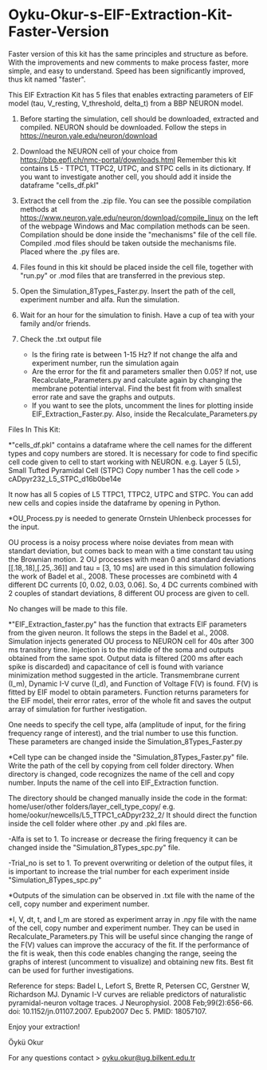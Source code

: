# Oyku-Okur-s-EIF-Extraction-Kit-Faster-Version
Faster version of this kit has the same principles and structure as before. With the improvements and new comments to make process faster, more simple, and easy to understand.
Speed has been significantly improved, thus kit named "faster".

This EIF Extraction Kit has 5 files that enables extracting parameters of EIF model (tau, V_resting, V_threshold, delta_t) from a BBP NEURON model.

1) Before starting the simulation, cell should be downloaded, extracted and compiled. NEURON should be downloaded. 
Follow the steps in https://neuron.yale.edu/neuron/download

2) Download the NEURON cell of your choice from https://bbp.epfl.ch/nmc-portal/downloads.html 
Remember this kit contains L5 - TTPC1, TTPC2, UTPC, and STPC cells in its dictionary. If you want to investigate another cell,
you should add it inside the dataframe "cells_df.pkl"

3) Extract the cell from the .zip file. You can see the possible compilation methods at https://www.neuron.yale.edu/neuron/download/compile_linux
on the left of the webpage Windows and Mac compilation methods can be seen. 
Compilation should be done inside the "mechanisms" file of the cell file.
Compiled .mod files should be taken outside the mechanisms file. Placed where the .py files are.

4) Files found in this kit should be placed inside the cell file, together with "run.py" or .mod files that are transferred in the previous step.
5) Open the Simulation_8Types_Faster.py. Insert the path of the cell, experiment number and alfa. Run the simulation. 
6) Wait for an hour for the simulation to finish. Have a cup of tea with your family and/or friends. 
7) Check the .txt output file 
   - Is the firing rate is between 1-15 Hz? If not change the alfa and experiment number, run the simulation again
   - Are the error for the fit and parameters smaller then 0.05? If not, use Recalculate_Parameters.py and calculate again by 
     changing the membrane potential interval. Find the best fit from with smallest error rate and save the graphs and outputs.
   - If you want to see the plots, uncomment the lines for plotting inside EIF_Extraction_Faster.py. Also, inside the Recalculate_Parameters.py

Files In This Kit:

*"cells_df.pkl" contains a dataframe where the cell names for the different types and copy numbers are stored. It is necessary for code to find specific
   cell code given to cell to start working with NEURON. e.g. Layer 5 (L5), Small Tufted Pyramidal Cell (STPC) Copy number 1 has the cell code > cADpyr232_L5_STPC_d16b0be14e

   It now has all 5 copies of L5 TTPC1, TTPC2, UTPC and STPC. You can add new cells and copies inside the dataframe by opening in Python. 

*OU_Process.py is needed to generate Ornstein Uhlenbeck processes for the input. 

   OU process is a noisy process where noise deviates from mean with standart deviation, but comes back to mean 
   with a time constant tau using the Brownian motion. 2 OU processes with mean 0 and standard deviations [[.18,.18],[.25,.36]] and tau = [3, 10 ms] 
   are used in this simulation following the work of Badel et al., 2008. 
   These processes are combinetd with 4 different DC currents [0, 0.02, 0.03, 0.06].
   So, 4 DC currents combined with 2 couples of standart deviations, 8 different OU process are given to cell. 

No changes will be made to this file.

*"EIF_Extraction_faster.py" has the function that extracts EIF parameters from the given neuron. 
   It follows the steps in the Badel et al., 2008. 
   Simulation injects generated OU process to NEURON cell for 40s after 300 ms transitory time. Injection is to the middle 
   of the soma and outputs obtained from the same spot. Output data is filtered (200 ms after each spike is discarded)
   and capacitance of cell is found with variance minimization method suggested in the article. 
   Transmembrane current (I_m), Dynamic I-V curve (I_d), and Function of Voltage F(V) is found. F(V) is fitted by 
   EIF model to obtain parameters. Function returns parameters for the EIF model, their error rates, error of the whole fit 
   and saves the output array of simulation for further ivestigation.

   One needs to specify the cell type, alfa (amplitude of input, for the firing frequency range of interest), and the trial number to use this function. 
   These parameters are changed inside the Simulation_8Types_Faster.py

*Cell type can be changed inside the "Simulation_8Types_Faster.py" file. Write the path of the cell by copying from cell folder directory.
   When directory is changed, code recognizes the name of the cell and copy number. Inputs the name of the cell into EIF_Extraction function.

   The directory should be changed manually inside the code in the format: home/user/other folders/layer_cell_type_copy/ e.g. home/ookur/newcells/L5_TTPC1_cADpyr232_2/
   It should direct the function inside the cell folder where other .py and .pkl files are.

  -Alfa is set to 1. 
   To increase or decrease the firing frequency it can be changed inside the "Simulation_8Types_spc.py" file.

  -Trial_no is set to 1. 
   To prevent overwriting or deletion of the output files, it is important to increase the trial number for each experiment inside "Simulation_8Types_spc.py"

*Outputs of the simulation can be observed in .txt file with the name of the cell, copy number and experiment number.

*I, V, dt, t, and I_m are stored as experiment array in .npy file with the name of the cell, copy number and experiment number.
   They can be used in Recalculate_Parameters.py 
   This will be useful since changing the range of the F(V) values can improve the accuracy of the fit. 
   If the performance of the fit is weak, then this code enables changing the range, seeing the graphs of interest (uncomment to visualize) 
   and obtaining new fits. Best fit can be used for further investigations.

Reference for steps: 
Badel L, Lefort S, Brette R, Petersen CC, Gerstner W, Richardson MJ. Dynamic I-V curves are reliable predictors of naturalistic pyramidal-neuron
voltage traces. J Neurophysiol. 2008 Feb;99(2):656-66. doi: 10.1152/jn.01107.2007. Epub2007 Dec 5. PMID: 18057107.

Enjoy your extraction!

Öykü Okur

For any questions contact > oyku.okur@ug.bilkent.edu.tr




